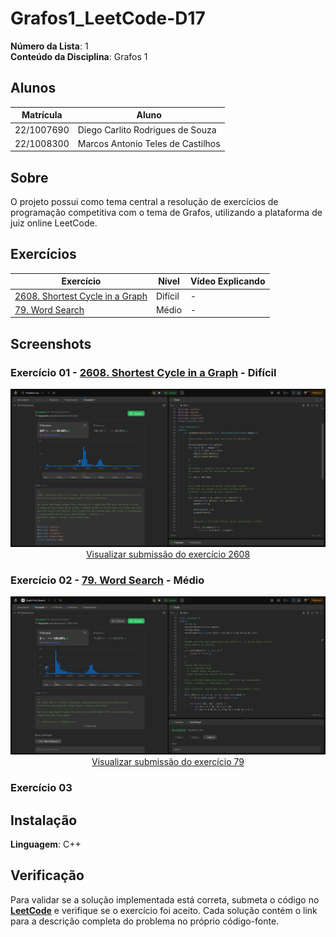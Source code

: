 # Grafos1_LeetCode-D17

**Número da Lista**: 1<br>
**Conteúdo da Disciplina**: Grafos 1<br>

## Alunos
|Matrícula | Aluno |
| -- | -- |
| 22/1007690  |  Diego Carlito Rodrigues de Souza  |
| 22/1008300  |  Marcos Antonio Teles de Castilhos |

## Sobre 
O projeto possui como tema central a resolução de exercícios de programação competitiva com o tema de Grafos, utilizando a plataforma de juiz online LeetCode.

## Exercícios

| Exercício | Nível  | Vídeo Explicando |
|---------|--------|------------------|
| [2608. Shortest Cycle in a Graph](https://leetcode.com/problems/shortest-cycle-in-a-graph/description/) | Difícil | - |
| [79. Word Search](https://leetcode.com/problems/word-search/description/) | Médio | - |

## Screenshots

### Exercício 01 - [2608. Shortest Cycle in a Graph](https://github.com/projeto-de-algoritmos-2025/Grafos1_LeetCode-D17/blob/master/2608_Shortest_Cycle_Graph/solution.cpp) - Difícil

<div align="center">
  <img src="2608_Shortest_Cycle_Graph/image.png" alt="Submissão LeetCode 2608" />
  <br/>
  <a href="https://leetcode.com/problems/shortest-cycle-in-a-graph/submissions/1762051932">
    Visualizar submissão do exercício 2608
  </a>
</div>

### Exercício 02 - [79. Word Search](https://github.com/projeto-de-algoritmos-2025/Grafos1_LeetCode-D17/blob/master/79_Word_Search/solution.cpp) - Médio

<div align="center">
  <img src="79_Word_Search/image.png" alt="Submissão LeetCode 79" />
  <br/>
  <a href="https://leetcode.com/problems/word-search/submissions/1763113468">
    Visualizar submissão do exercício 79
  </a>
</div>

### Exercício 03

## Instalação 
**Linguagem**: C++<br>

## Verificação

Para validar se a solução implementada está correta, submeta o código no **[LeetCode](https://leetcode.com/)** e verifique se o exercício foi aceito. Cada solução contém o link para a descrição completa do problema no próprio código-fonte.

